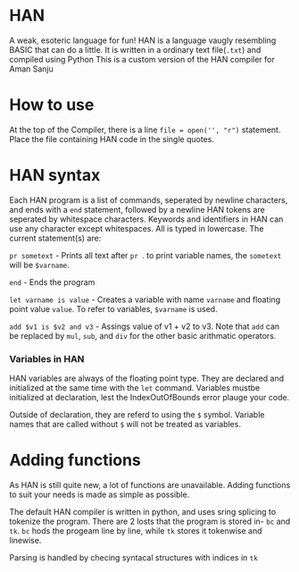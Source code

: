 # HAN
A weak, esoteric language for fun!
HAN is a language vaugly resembling BASIC that can do a little.
It is written in a ordinary text file(`.txt`) and compiled using Python
This is a custom version of the HAN compiler for Aman Sanju

# How to use

At the top of the Compiler, there is a line ```file = open('', "r")``` statement. Place the file containing 
HAN code in the single quotes.

# HAN syntax

Each HAN program is a list of commands, seperated by newline characters, and ends with a `end` statement, followed by a newline
HAN tokens are seperated by whitespace characters. Keywords and identifiers in HAN can use any character except whitespaces. All is typed in lowercase.
The current statement(s) are:

`pr sometext` - Prints all text after `pr `. to print variable names, the `sometext` will be `$varname`.

`end` - Ends the program

`let varname is value` - Creates a variable with name `varname` and floating point value `value`. To refer to variables, `$varname` is used.

`add $v1 is $v2 and v3` - Assings value of v1 + v2 to v3. Note that `add` can be replaced by `mul`, `sub`, and `div` for the other basic arithmatic operators.

### Variables in HAN

HAN variables are always of the floating point type. They are declared and initialized at the same time with the `let` command. Variables mustbe initialized at declaration,
lest the IndexOutOfBounds error plauge your code.

Outside of declaration, they are referd to using the  `$` symbol. Variable names that are called without `$` will not be treated as variables.

# Adding functions

As HAN is still quite new, a lot of functions are unavailable. Adding functions to suit your needs is made as simple as possible.

The default HAN compiler is written in python, and uses sring splicing to tokenize the program. There are 2 losts that the program is stored in- `bc` and `tk`.
`bc` hods the progeam line by line, while `tk` stores it tokenwise and linewise. 

Parsing is handled by checing syntacal structures with indices in `tk`


